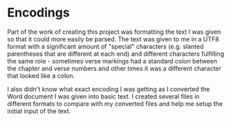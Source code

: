# Encodings
Part of the work of creating this project was formatting the text I was given so that it could more easily be parsed. 
The text was given to me in a UTF8 format with a significant amount of "special" characters 
(e.g. slanted parentheses that are different at each end) and different characters fulfilling the same role - sometimes 
verse markings had a standard colon between the chapter and verse numbers and other times it was 
a different character that looked like a colon.

I also didn't know what exact encoding I was getting as I converted the Word document I was given into basic text. 
I created several files in different formats to compare with my converted files and help me setup the initial input 
of the text.
